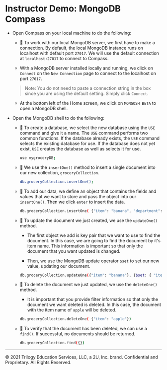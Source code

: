#  Instructor Demo: MongoDB Compass

* Open Compass on your local machine to do the following:

  * 🔑 To work with our local MongoDB server, we first have to make a connection. By default, the local MongoDB instance runs on localhost with default port `27017`. We will use the default connection at `localhost:27017` to connect to Compass.  

  *  With a MongoDB server installed locally and running, we click on `Connect` on the `New Connection` page to connect to the localhost on port `27017`. 
  
  > Note: You do not need to paste a connection string in the box since you are using the default setting. Simply click `Connect`.

  *  At the bottom left of the Home screen, we click on `MONGOSH BETA` to open a MongoDB shell. 

* Open the MongoDB shell to do the following: 

  * 🔑 To create a database, we select the new database using the `USE` command and give it a name. The `USE` command performs two common functions. If the database already exists, the `USE` command selects the existing database for use. If the database does not yet exist, `USE` creates the database as well as selects it for use.

    ```sh
    use mygroceryDB;
    ```

  * 🔑 We use the `insertOne()` method to insert a single document into our new collection, `groceryCollection`.

    ```sh
    db.groceryCollection.insertOne();
    ```

  * 🔑 To add our data, we define an object that contains the fields and values that we want to store and pass the object into our `insertOne()`. Then we click `enter` to insert the data.

    ```sh
    db.groceryCollection.insertOne( {"item": "banana", "department": "produce"} );
    ```

  * 🔑 To update the document we just created, we use the `updateOne()` method.

    * The first object we add is key pair that we want to use to find the document. In this case, we are going to find the document by it's item name. This information is important so that only the document that you want updated is changed. 

    * Then, we use the MongoDB update operator `$set` to set our new value, updating our document. 

    ```sh
    db.groceryCollection.updateOne({"item": "banana"}, {$set: { "item" : "apple"}})
    ```

  * 🔑 To delete the document we just updated, we use the `deleteOne()` method.

    * It is important that you provide filter information so that only the document we want deleted is deleted. In this case, the document with the item name of `apple` will be deleted. 

    ```sh
    db.groceryCollection.deleteOne( {"item": "apple"})
    ```

  * 🔑 To verify that the document has been deleted, we can use a `find()`. If successful, no documents should be returned. 

    ```sh
    db.groceryCollection.find({})
    ```

---
© 2021 Trilogy Education Services, LLC, a 2U, Inc. brand. Confidential and Proprietary. All Rights Reserved.
